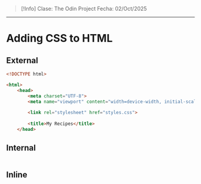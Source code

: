 >[!Info]
>Clase: The Odin Project
>Fecha: 02/Oct/2025

---
# Adding CSS to HTML
## External
```html
<!DOCTYPE html>

<html>
    <head>
        <meta charset="UTF-8">
        <meta name="viewport" content="width=device-width, initial-scale=1.0">
        
        <link rel="stylesheet" href="styles.css">
        
        <title>My Recipes</title>
    </head>
```
## Internal
```html

```
## Inline
```html

```